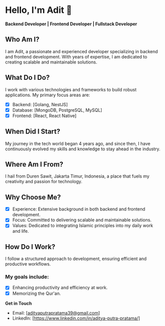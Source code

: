 # Hello, I'm Adit 👋
**Backend Developer | Frontend Developer | Fullstack Developer**

## Who Am I?
I am Adit, a passionate and experienced developer specializing in backend and frontend development. With years of expertise, I am dedicated to creating scalable and maintainable solutions.

## What Do I Do?
I work with various technologies and frameworks to build robust applications. My primary focus areas are:

- [x] Backend:  [Golang, NestJS]
- [x] Database: [MongoDB, PostgreSQL, MySQL]
- [x] Frontend: [React, React Native]

## When Did I Start?
My journey in the tech world began 4 years ago, and since then, I have continuously evolved my skills and knowledge to stay ahead in the industry.

## Where Am I From?
I hail from Duren Sawit, Jakarta Timur, Indonesia, a place that fuels my creativity and passion for technology.

## Why Choose Me?
- [x] Experience: Extensive background in both backend and frontend development.
- [x] Focus: Committed to delivering scalable and maintainable solutions.
- [x] Values: Dedicated to integrating Islamic principles into my daily work and life.

## How Do I Work?
I follow a structured approach to development, ensuring efficient and productive workflows. 
### My goals include:
- [x] Enhancing productivity and efficiency at work.
- [x] Memorizing the Qur'an.

**Get in Touch**
- Email: [adityaputrapratama39@gmail.com]
- LinkedIn: [https://www.linkedin.com/in/aditya-putra-pratama/]
